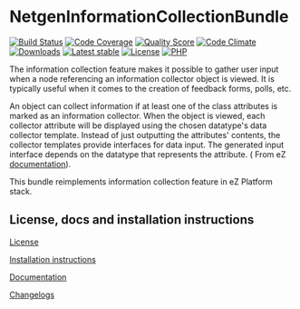 NetgenInformationCollectionBundle
=================================

[![Build Status](https://img.shields.io/travis/netgen/NetgenInformationCollectionBundle.svg?style=flat-square)](https://travis-ci.org/netgen/NetgenInformationCollectionBundle)
[![Code Coverage](https://img.shields.io/codecov/c/github/netgen/NetgenInformationCollectionBundle.svg?style=flat-square)](https://codecov.io/gh/netgen/NetgenInformationCollectionBundle)
[![Quality Score](https://img.shields.io/scrutinizer/g/netgen/NetgenInformationCollectionBundle.svg?style=flat-square)](https://scrutinizer-ci.com/g/netgen/NetgenInformationCollectionBundle)
[![Code Climate](https://img.shields.io/codeclimate/github/netgen/NetgenInformationCollectionBundle.svg?style=flat-square)](https://codeclimate.com/github/netgen/NetgenInformationCollectionBundle)
[![Downloads](https://img.shields.io/packagist/dt/netgen/information-collection-bundle.svg?style=flat-square)](https://packagist.org/packages/netgen/information-collection-bundle/stats)
[![Latest stable](https://img.shields.io/packagist/v/netgen/information-collection-bundle.svg?style=flat-square)](https://packagist.org/packages/netgen/information-collection-bundle)
[![License](https://img.shields.io/packagist/l/netgen/information-collection-bundle.svg?style=flat-square)](LICENSE)
[![PHP](https://img.shields.io/badge/php-%3E%3D%205.6-8892BF.svg?style=flat-square)](https://secure.php.net/)

The information collection feature makes it possible to gather user input when a node referencing an information collector object is viewed. 
It is typically useful when it comes to the creation of feedback forms, polls, etc.

An object can collect information if at least one of the class attributes is marked as an information collector.
When the object is viewed, each collector attribute will be displayed using the chosen datatype's data collector template. 
Instead of just outputting the attributes' contents, the collector templates provide interfaces for data input. 
The generated input interface depends on the datatype that represents the attribute. ( From eZ [documentation](https://doc.ez.no/eZ-Publish/Technical-manual/3.9/Concepts-and-basics/Content-management/Information-collection)).

This bundle reimplements information collection feature in eZ Platform stack.

License, docs and installation instructions
-------------------------------------

[License](LICENSE)

[Installation instructions](doc/INSTALL.md)

[Documentation](doc/DOC.md)

[Changelogs](doc/CHANGELOGS.md)
